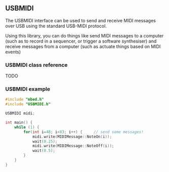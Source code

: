 ## USBMIDI

The USBMIDI interface can be used to send and receive MIDI messages over USB using the standard USB-MIDI protocol.

Using this library, you can do things like send MIDI messages to a computer (such as to record in a sequencer, or trigger a software synthesiser) and receive messages from a computer (such as actuate things based on MIDI events)

### USBMIDI class reference

TODO

### USBMIDI example

```C++
#include "mbed.h"
#include "USBMIDI.h"

USBMIDI midi;

int main() {             
    while (1) {    
        for(int i=48; i<83; i++) {     // send some messages!
            midi.write(MIDIMessage::NoteOn(i));
            wait(0.25);
            midi.write(MIDIMessage::NoteOff(i));
            wait(0.5);
        }
    }
}
```
